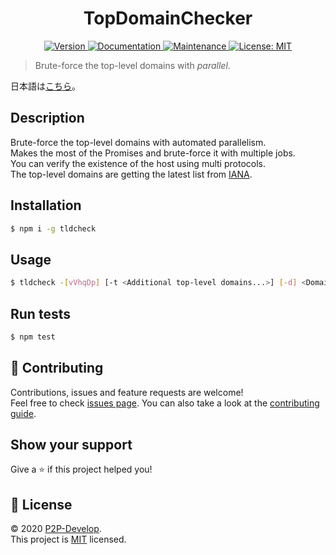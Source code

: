 <h1 align="center">TopDomainChecker</h1>

<p align="center">
  <a href="https://github.com/P2P-Develop/TopDomainChecker/blob/main/package.json" target="_blank">
    <img alt="Version" src="https://img.shields.io/github/package-json/v/P2P-Develop/TopDomainChecker?style=flat-square">
  </a>
  <a href="https://github.com/P2P-Develop/tree/main/docs" target="_blank">
    <img alt="Documentation" src="https://img.shields.io/badge/documentation-yes-brightgreen.svg?style=flat-square" />
  </a>
  <a href="https://github.com/P2P-Develop/TopDomainChecker/graphs/commit-activity" target="_blank">
    <img alt="Maintenance" src="https://img.shields.io/badge/Maintained%3F-yes-green.svg?style=flat-square" />
  </a>
  <a href="LICENSE" target="_blank">
    <img alt="License: MIT" src="https://img.shields.io/github/license/P2P-Develop/TopDomainChecker?style=flat-square" />
  </a>
</p>

> Brute-force the top-level domains with _parallel_.

日本語は[こちら](https://github.com/P2P-Develop/TopDomainChecker/blob/develop/docs/README-ja.md)。

## Description

Brute-force the top-level domains with automated parallelism.  
Makes the most of the Promises and brute-force it with multiple jobs.  
You can verify the existence of the host using multi protocols.  
The top-level domains are getting the latest list from [IANA](https://data.iana.org/TLD/tlds-alpha-by-domain.txt).

## Installation

```sh
$ npm i -g tldcheck
```

## Usage

```sh
$ tldcheck -[vVhqDp] [-t <Additional top-level domains...>] [-d] <Domains...>
```

## Run tests

```sh
$ npm test
```

## 🤝 Contributing

Contributions, issues and feature requests are welcome!  
Feel free to check [issues page](https://github.com/P2P-Develop/TopDomainChecker/issues). You can also take a look at the [contributing guide](https://github.com/P2P-Develop/TopDomainChecker/blob/develop/docs/CONTRIBUTING.md).

## Show your support

Give a ⭐️ if this project helped you!

## 📝 License

© 2020 [P2P-Develop](https://github.com/P2P-Develop).  
This project is [MIT](https://github.com/P2P-Develop/TopDomainChecker/blob/develop/LICENSE) licensed.
